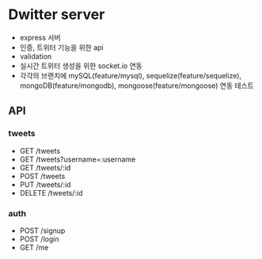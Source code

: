 # Dwitter server

- express 서버
- 인증, 트위터 기능을 위한 api
- validation
- 실시간 트위터 생성을 위한 socket.io 연동
- 각각의 브랜치에 mySQL(feature/mysql), sequelize(feature/sequelize), mongoDB(feature/mongodb), mongoose(feature/mongoose) 연동 테스트

## API

### tweets

- GET /tweets
- GET /tweets?username=:username
- GET /tweets/:id
- POST /tweets
- PUT /tweets/:id
- DELETE /tweets/:id

### auth

- POST /signup
- POST /login
- GET /me
